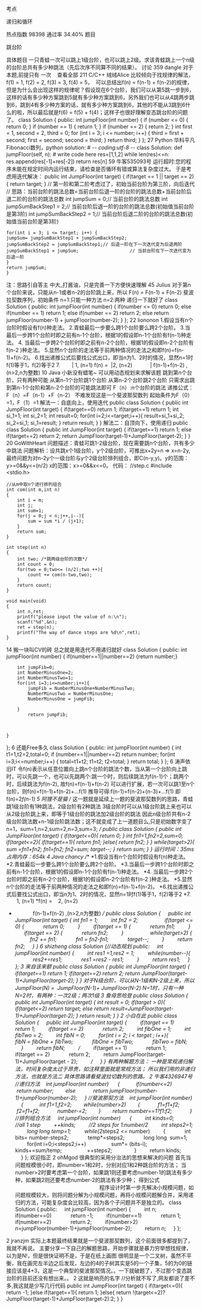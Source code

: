 考点    

递归和循环

热点指数    98398
通过率    34.40%
题目    

跳台阶


具体题目    一只青蛙一次可以跳上1级台阶，也可以跳上2级。求该青蛙跳上一个n级的台阶总共有多少种跳法（先后次序不同算不同的结果）。
讨论    359
dangle
 对于本题,前提只有 一次
  
查看全部
211
C/C++
绒绒Alice
  比较倾向于找规律的解法，f(1) = 1, f(2) = 2, f(3) = 3, f(4) = 5，  可以总结出f(n) =
  f(n-1) +
  f(n-2)的规律，但是为什么会出现这样的规律呢？假设现在6个台阶，我们可以从第5跳一步到6，这样的话有多少种方案跳到5就有多少种方案跳到6，另外我们也可以从4跳两步跳到6，跳到4有多少种方案的话，就有多少种方案跳到6，其他的不能从3跳到6什么的啦，所以最后就是f(6)
  = f(5) + f(4)；这样子也很好理解变态跳台阶的问题了。 
class Solution {
public:
    int jumpFloor(int number) {
        if (number <= 0) {
            return 0;
        }
        if (number == 1) {
            return 1;
        }
        if (number == 2) {
            return 2;
        }
        int first = 1, second = 2, third = 0;
        for (int i = 3; i <= number; i++) {
            third = first + second;
            first = second;
            second = third;
        }
        return third;
    }
};
27
Python
华科平凡
Fibonacci数列，python solution: # -*- coding:utf-8 -*-
class Solution:
    def jumpFloor(self, n):
        # write code here
        res=[1,1,2]
        while len(res)<=n:
            res.append(res[-1]+res[-2])
        return res[n]
59
牛客535093号
	运行超时:您的程序未能在规定时间内运行结束，请检查是否循环有错或算法复杂度过大。
	于是考虑用迭代解决：
	public int JumpFloor(int target) {
	if(target == 1 || target == 2) {
	return target;
	}
	// 第一阶和第二阶考虑过了，初始当前台阶为第三阶，向后迭代
	// 思路：当前台阶的跳法总数=当前台阶后退一阶的台阶的跳法总数+当前台阶后退二阶的台阶的跳法总数
	int jumpSum = 0;// 当前台阶的跳法总数
	int jumpSumBackStep1 = 2;// 当前台阶后退一阶的台阶的跳法总数(初始值当前台阶是第3阶)
	int jumpSumBackStep2 = 1;// 当前台阶后退二阶的台阶的跳法总数(初始值当前台阶是第3阶)
	
	for(int i = 3; i <= target; i++) {
	jumpSum= jumpSumBackStep1 + jumpSumBackStep2;
	jumpSumBackStep2 = jumpSumBackStep1;// 后退一阶在下一次迭代变为后退两阶
	jumpSumBackStep1 = jumpSum;                   // 当前台阶在下一次迭代变为后退一阶
	}
	return jumpSum;
	}
注：思路引自答主 中大_打酱油，只是完善一下方便快速理解
45
Julius
对于第n个台阶来说，只能从n-1或者n-2的台阶跳上来，所以
F(n) = F(n-1) + F(n-2)
斐波拉契数序列，初始条件
n=1:只能一种方法
n=2:两种
递归一下就好了
class Solution {
public:
    int jumpFloor(int number) {
        if(number <= 0)
            return 0;
        else if(number == 1)
            return 1;
        else if(number == 2)
            return 2;
        else
            return jumpFloor(number-1) + jumpFloor(number-2);
    }
};
22
liononon
  1.假设当有n个台阶时假设有f(n)种走法。 
  2.青蛙最后一步要么跨1个台阶要么跨2个台阶。 
  3.当最后一步跨1个台阶时即之前有n-1个台阶，根据1的假设即n-1个台阶有f(n-1)种走法。
4.
当最后一步跨2个台阶时即之前有n-2个台阶，根据1的假设即n-2个台阶有f(n-2
)种走法。
5.显然n个台阶的走法等于前两种情况的走法之和即f(n)=f(n-1)+f(n-2)。
6.找出递推公式后要找公式出口，即当n为1、2时的情况，显然n=1时f(1)等于1，f(2)等于2
7.        |
1, (n=1)
  f(n) =  |2, (n=2) 
             | f(n-1)+f(n-2)
  ,(n>2,n为整数) 
10
Java
小新没有蜡笔~
  可以用动态规划来求解该题 
  跳到第n个台阶，只有两种可能 
从第n-1个台阶跳1个台阶
从第n-2个台阶跳2个台阶
  只需求出跳到第n-1个台阶和第n-2个台阶的可能跳法即可 
F（n）:n个台阶的跳法
  递推公式：F（n）=F（n-1）+F（n-2） 
  不难发现这是一个斐波那契数列 
  起始条件为F（0）=1，F（1）=1 
  解法一：自底向上，使用迭代 
public class Solution {
    public int JumpFloor(int target) {
        if(target==0)
            return 1;
        if(target==1)
			return 1;
		int si_1=1;
		int si_2=1;
		int result=0;
		for(int i=2;i<=target;i++){
			result=si_1+si_2;
			si_2=si_1;
			si_1=result;
		}
		return result;
    }
}
  解法二：自顶向下，使用递归 
public class Solution {
    public int JumpFloor(int target) {
	if(target==1)
            return 1;
        else if(target==2)
            return 2;
        return JumpFloor(target-1)+JumpFloor(target-2);
    }
}
20
GoWithHeart
问题描述：青蛙可跳1-2级台阶，现在需要跳n个台阶，共有多少中跳法 
  问题解析：设共跳x个1级台阶，y个2级台阶，可推出x+2y=n =>
  x=n-2y,最终问题为对n-2y个一级台阶与y个2级台阶排列组合，即C(n-y,y)。y的范围：y>=0&&y<=(n/2)
  x的范围：x>=0&&x<=0。 
  代码： 
	//step.c 
	#include <stdio.h>  
	
	//从m中取n个进行排列组合 
	int com(int m,int n) 
	{  
	    int i = m;  
	    int j; 
	    int sum=1;  
	    for(j = 0;j < n;j++,i--){  
	        sum = sum *i / (j+1);  
	    }  
	    return sum; 
	}  
	   
	int step(int n) 
	{  
	    int two; /*跳两级台阶的次数*/  
	    int count = 0;  
	    for(two = 0;two<= (n/2);two ++){  
	        count += com(n-two,two); 
	    }  
	    return count; 
	}  
	   
	void main(void) 
	{    
	    int n,ret;  
	    printf("please input the value of n:\n");  
	    scanf("%d",&n);  
	    ret = step(n);  
	    printf("The way of dance steps are %d\n",ret);  
	}  
14
搬一块叫CV的砖
总之就是用迭代不用递归就好
class Solution {
public:
    int jumpFloor(int number) {
        if(number==1||number==2)
        {return number;}
        
        int jumpFib=0;
        int NumberMinusOne=2;
        int NumberMinusTwo=1;
        for(int i=3;i<=number;i++){
            jumpFib = NumberMinusOne+NumberMinusTwo;
            NumberMinusTwo = NumberMinusOne;
            NumberMinusOne = jumpFib;
            
        }
            return jumpFib;
            
        
        
    }
};
6
还能Free多久
class Solution {
public:
    int jumpFloor(int number) {
        int t1=1,t2=2,total=0;
        if (number==1||number==2) return number;
        for(int i=3;i<=number;i++) {
            total=t1+t2;
            t1=t2;
            t2=total;
        }
        return total;
    }
};
6
涛声依旧IT
令f(n)表示从任意位置向上跳n个台阶的跳法个数，当从第一个台阶向上跳时，可以先跳一个，也可以先跳两个:跳一个时，则后续跳法为f(n-1)个；跳两个时，后续跳法为f(n-2),
故f(n)=f(n-1)+f(n-2)
可以进行扩展，若一次可以跳1至n个台阶，则f(n)=f(n-1)+f(n-2)+...f(1)
推导可得:f(n-1)=f(n-2)+(n-3)+...f(1) 即f(n)=2*f(n-1)
5
阿狸不是猫
/*
这一题就是延续上一题的斐波那契数列的思路，青蛙跳1级台阶有1种跳法，2级台阶有2种跳法
3级台阶时可以从1级台阶跳上来也可以从2级台阶跳上来，即等于1级台阶的跳法加2级台阶的跳法
因此n级台阶共有n-2级台阶跳法数+n-1级台阶跳法数；这不就变成了上一道题目么,只是初始数字变了
n=1，sum=1,n=2,sum=2,n=3,sum=3;
*/
public class Solution {
    public int JumpFloor(int target) {
		if(target<=0){
            return 0;
        }
        int fn1=1,fn2=2,sum=0;
        if(target<=2){
            if(target==1){
                return fn1;
            }else{
                return fn2;
            }
        }
        while(target>2){
            sum =fn1+fn2;
            fn1=fn2;
            fn2=sum;
            target--;
        }
        return sum;
    }
}
运行时间：35ms
占用内存：654k
4
Java
chancy
  /** 
  *1.假设当有n个台阶时假设有f(n)种走法。 
  *2.青蛙最后一步要么跨1个台阶要么跨2个台阶。 
  *3.当最后一步跨1个台阶时即之前有n-1个台阶，根据1的假设即n-1个台阶有f(n-1)种走法。 
  *4. 当最后一步跨2个台阶时即之前有n-2个台阶，根据1的假设即n-2个台阶有f(n-2 )种走法。 
  *5.显然n个台阶的走法等于前两种情况的走法之和即f(n)=f(n-1)+f(n-2)。 
  *6.找出递推公式后要找公式出口，即当n为1、2时的情况，显然n=1时f(1)等于1，f(2)等于2 
  *7.          1, (n=1) 
  *f(n) =    2, (n=2) 
  *             f(n-1)+f(n-2) ,(n>2,n为整数) 
  */ 
  public class Solution { 
      public int JumpFloor(int target) { 
int fn1 = 1; 
          int fn2 = 2; 
           
          if(target <= 0) { 
              return 0; 
          } 
          if(target == 1) { 
              return fn1; 
          } 
          if(target == 2) { 
              return fn2; 
          } 
           
          while(target>2) { 
              fn2 += fn1; 
              fn1 = fn2-fn1; 
              target--; 
          } 
          return fn2; 
      } 
  } 
6
shizheng
	class Solution {//动态规划
	public:
	    int jumpFloor(int number) {
	        int res1 =1,res2 = 1;
	        while(number--){
	            res2+=res1;
	            res1 =res2 - res1;
	        }
	        return res1;
	    }
	};
3
来自该来额
public class Solution {
    public int JumpFloor(int target) {
        if(target==1)
            return 1;
        if(target==2)
            return 2;
        return JumpFloor(target-1)+JumpFloor(target-2);
    }
}
  对于N级台阶，可以从N-1级和N-2级上来，所以JumpFloor(N) = 
JumpFloor(N-1)+
JumpFloor(N-2)
  N=1时，只有一种 
  N=2时，有两种：一次2级；两次1级 
3
詹母思哈登
public class Solution {
    public int JumpFloor(int target) {
        int result = 0;
        if(target > 0){
        if(target<=2)
            return target;
        else
            return result=JumpFloor(target-1)+JumpFloor(target-2);
     }
     return result;
     }
}
2
小白在此
public class Solution {
    public int JumpFloor(int target) {
        if(target == 1)
            return 1;
        if(target == 2)
            return 2;
        int fibOne = 1;
        int fibTwo = 2;
        int fibN = 0;
        for(int i = 2; i < target ; i++){
            fibN = fibOne + fibTwo;
            fibOne = fibTwo;
            fibTwo = fibN;
        }
        return fibN;
        /*
        if(target == 1)
            return 1;
        if(target == 2)
            return 2;
        return JumpFloor(target-1)+JumpFloor(target - 2);
        */
    }
}
   有两种解题方法：    一种是常规递归解法，时间复杂度太过于昂贵，如注释里面就是常规方法；    所以我们用的非递归方法，也就是方法二    具体思路请看斐波拉切数列的思路。 
2
牛客4326947号
//递归方法 
   int jumpFloor(int number) 
    {   
       if(number<=2)
           return number;
       else
           return jumpFloor(number-1)+jumpFloor(number-2);
    }
//斐波那契方法
   int jumpFloor(int number) 
    {   
       int f1=1,f2=2;
       while(number>2)
       {
           f1=f1+f2;
           f2=f1+f2;
           number-=2;
       }
       return number==1?f1:f2;       
    }
//排列组合方法    
    int jumpFloor(int number) 
    {
        int kinds=0;
        //all 1 step
        ++kinds;
        //2 steps for 1:number/2
        int steps2=1;
        long long temp=1;
        while(2*steps2 <= number)
        {
            int bits= number-steps2;
            temp*=steps2;
            long long  sum=1;
            for(int i=0;i<steps2;i++)
                sum*= (bits-i);
            kinds+=sum/temp;    
            ++steps2;      
        }
        return kinds;        
    }
};
 欢迎指正
2
ohMgod
  很典型的采用分治法的思想来解决的问题    首先当问题规模很小时，即number=1和2时，分别对应1和2种跳台阶的方法；    当number>2时要考虑第一个台阶，如果跳1则还要考虑number-1的跳法有多少种，如果跳2则还要考虑number-2的跳法有多少种；    得到公式                                                                                          程序设计时第一步先解决小规模问题，如问题规模较大，则将问题分解为小规模问题，再将小规模问题解合并，采用递归的方法，可能复杂度会比较高，因为各个子问题并不是独立的。  class Solution {
public:
    int jumpFloor(int number) {
        int n;
        if(number==0)
            return -1;
        if(number==1)
            return 1;
        if(number==2)
            return 2;
        if(number>2)
            n=jumpFloor(number-1)+jumpFloor(number-2);
        return n;
    }
};
 
2
jranzjm
  实际上本题最终结果就是一个斐波那契数列，这个前面很多都提到了，我就不再说。    主要分享一下自己的解题思路，开始步骤就是暴力穷举想找规律，以为是N!，但是很快证明不是，于是在纸上画图    很明显是一个二叉树，虽然不平衡，我在画完左半边之后发现，左边的4的子树其实是5的一个子集，5的为0的链接应该是4+3，这是一个典型的斐波那契情况。。一下就破题了，不过那个变态跳台阶的目前还没有想出来。。 
2
这就是响亮的名字
//分析就不写了,网友都说了差不多,我这就是少写几行代码
public int JumpFloor(int target) {
		if(target<=0){
            return -1;
        }else if(target==1){
            return 1;
        }else{
            return !(target<=2)?JumpFloor(target-1)+JumpFloor(target-2):2;
        }
    }
